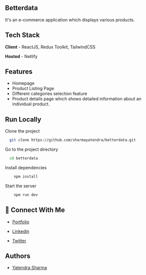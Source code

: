 ## Betterdata

It's an e-commerce application which displays various products.

## Tech Stack

**Client** - ReactJS, Redux Toolkit, TailwindCSS

**Hosted** - Netlify

## Features

- Homepage
- Product Listing Page
- Different categories selection feature
- Product details page which shows detailed information about an individual product.

## Run Locally

Clone the project

```bash
  git clone https://github.com/sharmayatendra/betterdata.git
```

Go to the project directory

```bash
  cd betterdata
```

Install dependencies

```bash
    npm install
```

Start the server

```bash
    npm run dev
```

## 🔗 Connect With Me

- [Portfolio](https://yatendrasharma.netlify.app/)

- [Linkedin](https://www.linkedin.com/in/yatendra-sharma-5177091aa/)

- [Twitter](https://twitter.com/yaten_sharma)

## Authors

- [Yatendra Sharma](https://github.com/sharmayatendra)
